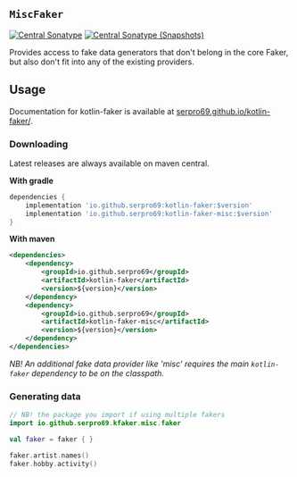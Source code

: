 ## `MiscFaker`

[![Central Sonatype](https://img.shields.io/maven-central/v/io.github.serpro69/kotlin-faker-misc?style=for-the-badge)](https://central.sonatype.com/artifact/io.github.serpro69/kotlin-faker-misc)
[![Central Sonatype (Snapshots)](https://img.shields.io/nexus/s/io.github.serpro69/kotlin-faker-misc?label=snapshot-version&server=https%3A%2F%2Foss.sonatype.org&style=for-the-badge&color=yellow)](https://central.sonatype.com/service/rest/repository/browse/maven-snapshots/io/github/serpro69/kotlin-faker/)

Provides access to fake data generators that don't belong in the core Faker, but also don't fit into any of the existing providers.

## Usage

Documentation for kotlin-faker is available at [serpro69.github.io/kotlin-faker/](https://serpro69.github.io/kotlin-faker/).

### Downloading

Latest releases are always available on maven central.

**With gradle**

```groovy
dependencies {
    implementation 'io.github.serpro69:kotlin-faker:$version'
    implementation 'io.github.serpro69:kotlin-faker-misc:$version'
}
```  

**With maven**

```xml
<dependencies>
    <dependency>
        <groupId>io.github.serpro69</groupId>
        <artifactId>kotlin-faker</artifactId>
        <version>${version}</version>
    </dependency>
    <dependency>
        <groupId>io.github.serpro69</groupId>
        <artifactId>kotlin-faker-misc</artifactId>
        <version>${version}</version>
    </dependency>
</dependencies>
```  

_NB! An additional fake data provider like 'misc' requires the main `kotlin-faker` dependency to be on the classpath._

### Generating data

```kotlin
// NB! the package you import if using multiple fakers
import io.github.serpro69.kfaker.misc.faker

val faker = faker { }

faker.artist.names()
faker.hobby.activity()
```

